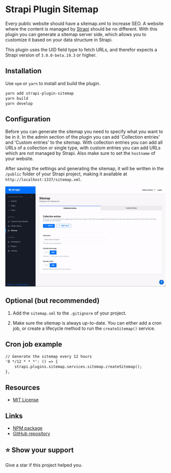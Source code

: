 # Strapi Plugin Sitemap

Every public website should have a sitemap.xml to increase SEO. A website where the content is managed by [Strapi](http://strapi.io/) should be no different. With this plugin you can generate a sitemap server side, which allows you to customize it based on your data structure in Strapi. 

This plugin uses the UID field type to fetch URLs, and therefor expects a Strapi version of `3.0.0-beta.19.3` or higher.

## Installation

Use `npm` or `yarn` to install and build the plugin.

	yarn add strapi-plugin-sitemap
	yarn build
	yarn develop

## Configuration

Before you can generate the sitemap you need to specify what you want to be in it. In the admin section of the plugin you can add 'Collection entries' and 'Custom entries' to the sitemap. With collection entries you can add all URLs of a collection or single type, with custom entries you can add URLs which are not managed by Strapi. Also make sure to set the `hostname` of your website. 

After saving the settings and generating the sitemap, it will be written in the `/public` folder of your Strapi project, making it available at `http://localhost:1337/sitemap.xml`. 

![Setup Strapi sitemap](./.github/setup-instruction-video.gif)

## Optional (but recommended)

1. Add the `sitemap.xml` to the `.gitignore` of your project.

2. Make sure the sitemap is always up-to-date. You can either add a cron job, or create a lifecycle method to run the `createSitemap()` service.

## Cron job example

	// Generate the sitemap every 12 hours
	'0 */12 * * *': () => {
	    strapi.plugins.sitemap.services.sitemap.createSitemap();
	},

## Resources

- [MIT License](LICENSE.md)

## Links

- [NPM package](https://www.npmjs.com/package/strapi-plugin-sitemap)
- [GitHub repository](https://github.com/boazpoolman/strapi-plugin-sitemap)

## ⭐️ Show your support

Give a star if this project helped you.

